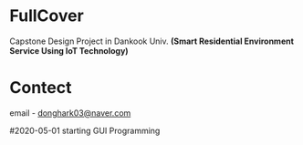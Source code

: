 # FullCover
Capstone Design Project in Dankook Univ. __(Smart Residential Environment Service Using  IoT Technology)__


# Contect
email - donghark03@naver.com


#2020-05-01
starting GUI Programming 
